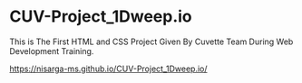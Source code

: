 # CUV-Project_1Dweep.io
This is The First HTML and CSS Project Given By Cuvette Team During Web Development Training.

https://nisarga-ms.github.io/CUV-Project_1Dweep.io/
